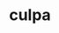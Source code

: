 ---
title: culpa
meaning: fault
ch: fourteen
pos: noun
stem: culp
genend: ae
abbgender: f.
abbgender2: fem.
gender: feminine
declension: first
f2: yes
f: yes
---